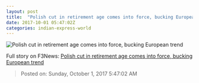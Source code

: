 ```yaml
---
layout: post
title:  "Polish cut in retirement age comes into force, bucking European trend"
date: 2017-10-01 05:47:02Z
categories: indian-express-world
---
```


![Polish cut in retirement age comes into force, bucking European trend](http://images.indianexpress.com/2017/03/jobs2.jpg?w=759)




Full story on F3News: [Polish cut in retirement age comes into force, bucking European trend](http://www.f3nws.com/n/xsDKRF)

> Posted on: Sunday, October 1, 2017 5:47:02 AM
